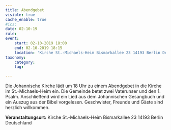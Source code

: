 ```yaml
---
title: Abendgebet
visible: true
cache_enable: true
#ics: 
date: 02-10-19
rule: 
event:
	start: 02-10-2019 18:00
	end: 02-10-2019 18:15
	location: 'Kirche St.-Michaels-Heim Bismarkallee 23 14193 Berlin Deutschland'
taxonomy:
	category: 
	tag: 

---
```

Die Johannische Kirche lädt um 18 Uhr zu einem Abendgebet in die Kirche im St.-Michaels-Heim ein. Die Gemeinde betet zwei Vaterunser und den 1. Psalm. Anschließend wird ein Lied aus dem Johannischen Gesangbuch und ein Auszug aus der Bibel vorgelesen. Geschwister, Freunde und Gäste sind herzlich willkommen.


**Veranstaltungsort:** Kirche St.-Michaels-Heim
Bismarkallee 23
14193 Berlin
Deutschland

